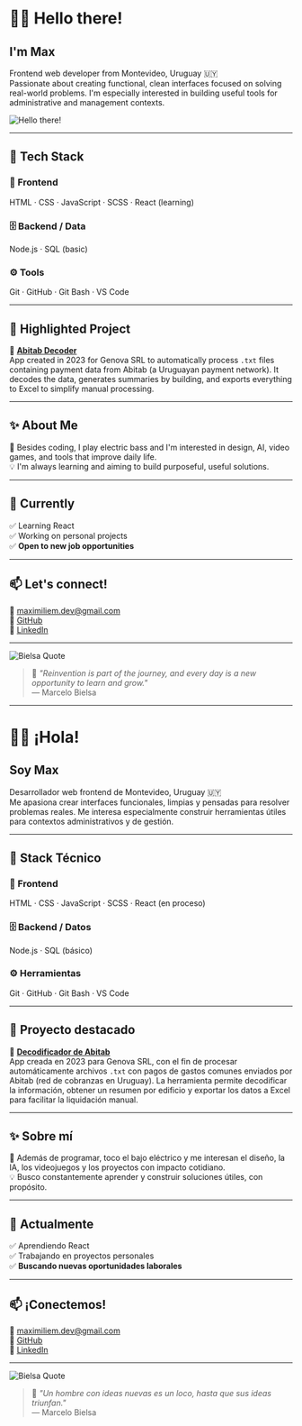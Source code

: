 # 👋🏻 Hello there!

## I'm Max

Frontend web developer from Montevideo, Uruguay 🇺🇾  
Passionate about creating functional, clean interfaces focused on solving real-world problems. I'm especially interested in building useful tools for administrative and management contexts.

![Hello there!](https://media.tenor.com/Bks2Si272y4AAAAM/obi-wan-kenobi-hello-there.gif)

---

## 🧰 Tech Stack

### 🎨 Frontend  
HTML · CSS · JavaScript · SCSS · React (learning)

### 🗄️ Backend / Data  
Node.js · SQL (basic)

### ⚙️ Tools  
Git · GitHub · Git Bash · VS Code

---

## 🧩 Highlighted Project

🔎 **[Abitab Decoder](https://github.com/Maximiliem/decodificador-abitab)**  
App created in 2023 for Genova SRL to automatically process `.txt` files containing payment data from Abitab (a Uruguayan payment network). It decodes the data, generates summaries by building, and exports everything to Excel to simplify manual processing.

---

## ✨ About Me

🎸 Besides coding, I play electric bass and I'm interested in design, AI, video games, and tools that improve daily life.  
💡 I'm always learning and aiming to build purposeful, useful solutions.

---

## 📍 Currently

✅ Learning React  
✅ Working on personal projects  
✅ **Open to new job opportunities**

---

## 📫 Let's connect!

📧 maximiliem.dev@gmail.com  
🐙 [GitHub](https://github.com/Maximiliem)  
💼 [LinkedIn](https://www.linkedin.com/in/maximiliano-bertta-borges/)

---

![Bielsa Quote](https://storage.googleapis.com/tenfield-storage/2025/06/f6a0765e-bielsa.jpg)

> 💬 *"Reinvention is part of the journey, and every day is a new opportunity to learn and grow."*  
> — Marcelo Bielsa

---

# 👋🏻 ¡Hola!

## Soy Max

Desarrollador web frontend de Montevideo, Uruguay 🇺🇾  
Me apasiona crear interfaces funcionales, limpias y pensadas para resolver problemas reales. Me interesa especialmente construir herramientas útiles para contextos administrativos y de gestión.

---

## 🧰 Stack Técnico

### 🎨 Frontend  
HTML · CSS · JavaScript · SCSS · React (en proceso)

### 🗄️ Backend / Datos  
Node.js · SQL (básico)

### ⚙️ Herramientas  
Git · GitHub · Git Bash · VS Code

---

## 🧩 Proyecto destacado

🔎 **[Decodificador de Abitab](https://github.com/Maximiliem/decodificador-abitab)**  
App creada en 2023 para Genova SRL, con el fin de procesar automáticamente archivos `.txt` con pagos de gastos comunes enviados por Abitab (red de cobranzas en Uruguay). La herramienta permite decodificar la información, obtener un resumen por edificio y exportar los datos a Excel para facilitar la liquidación manual.  

---

## ✨ Sobre mí

🎸 Además de programar, toco el bajo eléctrico y me interesan el diseño, la IA, los videojuegos y los proyectos con impacto cotidiano.  
💡 Busco constantemente aprender y construir soluciones útiles, con propósito.

---

## 📍 Actualmente

✅ Aprendiendo React  
✅ Trabajando en proyectos personales  
✅ **Buscando nuevas oportunidades laborales**

---

## 📫 ¡Conectemos!

📧 maximiliem.dev@gmail.com  
🐙 [GitHub](https://github.com/Maximiliem)  
💼 [LinkedIn](https://www.linkedin.com/in/maximiliano-bertta-borges/)

---

![Bielsa Quote](https://storage.googleapis.com/tenfield-storage/2025/06/f6a0765e-bielsa.jpg)

> 💬 *"Un hombre con ideas nuevas es un loco, hasta que sus ideas triunfan."*  
> — Marcelo Bielsa
